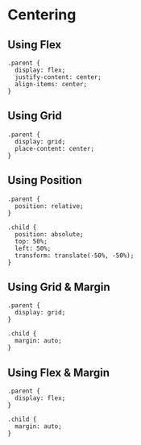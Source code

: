# Centering 
## Using Flex
```
.parent {
  display: flex;
  justify-content: center;
  align-items: center;
}
```
## Using Grid
```
.parent {
  display: grid;
  place-content: center;
}
```
## Using Position
```
.parent {
  position: relative;
}

.child {
  position: absolute;
  top: 50%;
  left: 50%;
  transform: translate(-50%, -50%);
}
```
## Using Grid & Margin
```
.parent {
  display: grid;
}

.child {
  margin: auto;
}
```
## Using Flex & Margin
```
.parent {
  display: flex;
}

.child {
  margin: auto;
}
```
